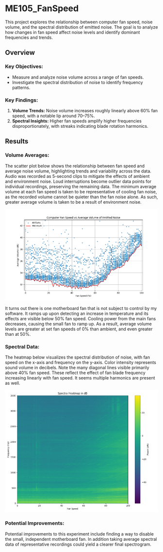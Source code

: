 # ME105_FanSpeed

This project explores the relationship between computer fan speed, noise volume, and the spectral distribution of emitted noise. The goal is to analyze how changes in fan speed affect noise levels and identify dominant frequencies and trends.

## Overview

### Key Objectives:
- Measure and analyze noise volume across a range of fan speeds.
- Investigate the spectral distribution of noise to identify frequency patterns.

### Key Findings:
1. **Volume Trends:** Noise volume increases roughly linearly above 60% fan speed, with a notable lip around 70–75%.
2. **Spectral Insights:** Higher fan speeds amplify higher frequencies disproportionately, with streaks indicating blade rotation harmonics.

## Results

### Volume Averages:
The scatter plot below shows the relationship between fan speed and average noise volume, highlighting trends and variability across the data. Audio was recorded as 5-second clips to mitigate the effects of ambient and environment noise. Loud interruptions become outlier data points for individual recordings, preserving the remaining data. The minimum average volume at each fan speed is taken to be representative of cooling fan noise, as the recorded volume cannot be quieter than the fan noise alone. As such, greater average volume is taken to be a result of environment noise.

![Volume Averages](Assets/volumeScatterFinal.png)

It turns out there is one motherboard fan that is not subject to control by my software. It ramps up upon detecting an increase in temperature and its effects are visible below 50% fan speed. Cooling power from the main fans decreases, causing the small fan to ramp up. As a result, average volume levels are greater at set fan speeds of 0% than ambient, and even greater than at 50%. 

### Spectral Data:
The heatmap below visualizes the spectral distribution of noise, with fan speed on the x-axis and frequency on the y-axis. Color intensity represents sound volume in decibels. Note the many diagonal lines visible primarily above 40% fan speed. These reflect the effect of fan blade frequency increasing linearly with fan speed. It seems multiple harmonics are present as well.

![Spectral Data](Assets/spectra_plot_db.png)

### Potential Improvements:
Potential improvements to this experiment include finding a way to disable the small, independent motherboard fan. In addition taking average spectral data of representative recordings could yield a clearer final spectrogram.